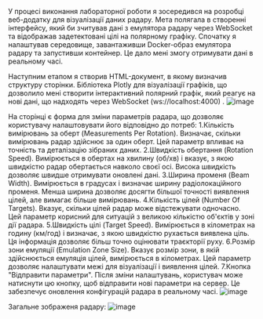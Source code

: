 У процесі виконання лабораторної роботи я зосередився на розробці веб-додатку для візуалізації даних радару. Мета полягала в створенні інтерфейсу, який би зчитував дані з емулятора радару через WebSocket та відображав задетектовані цілі на полярному графіку.
Спочатку я налаштував середовище, завантаживши Docker-образ емулятора радару та запустивши контейнер. Це дало мені змогу отримувати дані в реальному часі.

Наступним етапом я створив HTML-документ, в якому визначив структуру сторінки. Бібліотека Plotly для візуалізації графіків, що дозволило мені створити інтерактивний полярний графік, який реагує на нові дані, що надходять через WebSocket (ws://localhost:4000) .
![image](https://github.com/user-attachments/assets/9dc15886-311f-4c1a-89e6-960130c8c6fb)

На сторінці є форма для зміни параметрів радара, що дозволяє користувачу налаштовувати його відповідно до потреб:
1.Кількість вимірювань за оберт (Measurements Per Rotation). Визначає, скільки вимірювань радар здійснює за один оберт. Цей параметр впливає на точність та деталізацію зібраних даних.
2.Швидкість обертання (Rotation Speed). Вимірюється в обертах на хвилину (об/хв) і вказує, з якою швидкістю радар обертається навколо своєї осі. Висока швидкість дозволяє швидше отримувати оновлені дані.
3.Ширина променя (Beam Width). Вимірюється в градусах і визначає ширину радіолокаційного променя. Менша ширина дозволяє досягти більшої точності виявлення цілей, але вимагає більше вимірювань.
4.Кількість цілей (Number Of Targets). Вказує, скільки цілей радар може відстежувати одночасно. Цей параметр корисний для ситуацій з великою кількістю об'єктів у зоні дії радара.
5.Швидкість цілі (Target Speed). Вимірюється в кілометрах на годину (км/год) і визначає, з якою швидкістю рухається виявлена ціль. Ця інформація дозволяє більш точно оцінювати траєкторії руху.
6.Розмір зони емуляції (Emulation Zone Size). Вказує розмір зони, в якій здійснюється емуляція цілей, вимірюється в кілометрах. Цей параметр дозволяє налаштувати межі для візуалізації і виявлення цілей.
7.Кнопка "Відправити параметри". Після зміни налаштувань, користувач може натиснути цю кнопку, щоб відправити нові параметри на сервер. Це забезпечує оновлення конфігурацій радара в реальному часі.
![image](https://github.com/user-attachments/assets/9e681e54-62e8-4565-b3aa-d78b10f42a39)

Загальне зображеня радару:
![image](https://github.com/user-attachments/assets/8558b7fb-c10f-48f3-a7da-7801680c21a2)
